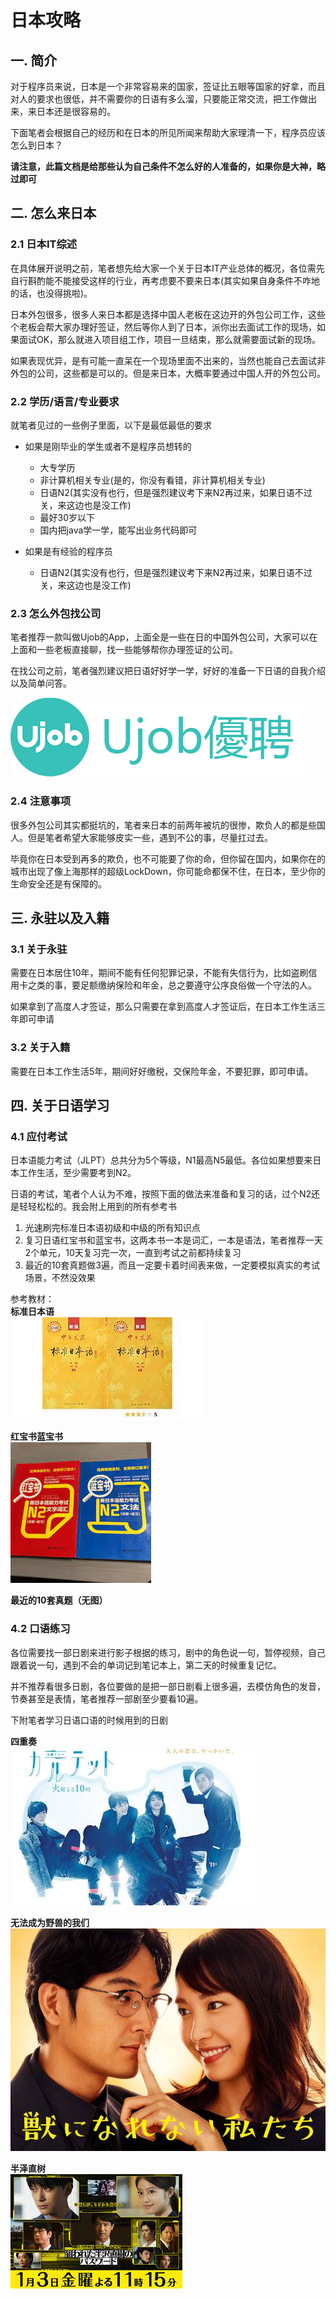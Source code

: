 # 日本攻略

## 一. 简介

对于程序员来说，日本是一个非常容易来的国家，签证比五眼等国家的好拿，而且对人的要求也很低，并不需要你的日语有多么溜，只要能正常交流，把工作做出来，来日本还是很容易的。

下面笔者会根据自己的经历和在日本的所见所闻来帮助大家理清一下，程序员应该怎么到日本？


**请注意，此篇文档是给那些认为自己条件不怎么好的人准备的，如果你是大神，略过即可**

## 二. 怎么来日本

### 2.1 日本IT综述
在具体展开说明之前，笔者想先给大家一个关于日本IT产业总体的概况，各位需先自行斟酌能不能接受这样的行业，再考虑要不要来日本(其实如果自身条件不咋地的话，也没得挑啦)。

日本外包很多，很多人来日本都是选择中国人老板在这边开的外包公司工作，这些个老板会帮大家办理好签证，然后等你人到了日本，派你出去面试工作的现场，如果面试OK，那么就进入项目组工作，项目一旦结束，那么就需要面试新的现场。

如果表现优异，是有可能一直呆在一个现场里面不出来的，当然也能自己去面试非外包的公司，这些都是可以的。但是来日本，大概率要通过中国人开的外包公司。

### 2.2 学历/语言/专业要求

就笔者见过的一些例子里面，以下是最低最低的要求

- 如果是刚毕业的学生或者不是程序员想转的
  - 大专学历
  - 非计算机相关专业(是的，你没有看错，非计算机相关专业)
  - 日语N2(其实没有也行，但是强烈建议考下来N2再过来，如果日语不过关，来这边也是没工作) 
  - 最好30岁以下
  - 国内把java学一学，能写出业务代码即可


- 如果是有经验的程序员
  - 日语N2(其实没有也行，但是强烈建议考下来N2再过来，如果日语不过关，来这边也是没工作)

### 2.3 怎么外包找公司

笔者推荐一款叫做Ujob的App，上面全是一些在日的中国外包公司，大家可以在上面和一些老板直接聊，找一些能够帮你办理签证的公司。

在找公司之前，笔者强烈建议把日语好好学一学，好好的准备一下日语的自我介绍以及简单问答。

![APPLogo](ujob.png)


### 2.4 注意事项
很多外包公司其实都挺坑的，笔者来日本的前两年被坑的很惨，欺负人的都是些国人。但是笔者希望大家能够皮实一些，遇到不公的事，尽量扛过去。

毕竟你在日本受到再多的欺负，也不可能要了你的命，但你留在国内，如果你在的城市出现了像上海那样的超级LockDown，你可能命都保不住，在日本，至少你的生命安全还是有保障的。


## 三. 永驻以及入籍

### 3.1 关于永驻
需要在日本居住10年，期间不能有任何犯罪记录，不能有失信行为，比如盗刷信用卡之类的事，要足额缴纳保险和年金，总之要遵守公序良俗做一个守法的人。

如果拿到了高度人才签证，那么只需要在拿到高度人才签证后，在日本工作生活三年即可申请

### 3.2 关于入籍
需要在日本工作生活5年，期间好好缴税，交保险年金，不要犯罪，即可申请。


## 四. 关于日语学习

### 4.1 应付考试
日本语能力考试（JLPT）总共分为5个等级，N1最高N5最低。各位如果想要来日本工作生活，至少需要考到N2。  

日语的考试，笔者个人认为不难，按照下面的做法来准备和复习的话，过个N2还是轻轻松松的。我会附上用到的所有参考书

1. 光速刷完标准日本语初级和中级的所有知识点
2. 复习日语红宝书和蓝宝书，这两本书一本是词汇，一本是语法，笔者推荐一天2个单元，10天复习完一次，一直到考试之前都持续复习
3. 最近的10套真题做3遍，而且一定要卡着时间表来做，一定要模拟真实的考试场景，不然没效果

参考教材：  
**标准日本语**  
![标准日本语](biaori.jpeg)

**红宝书蓝宝书**  
![红宝书蓝宝书](honglanbaoshu.jpeg)

**最近的10套真题（无图）**  

### 4.2 口语练习
各位需要找一部日剧来进行影子根据的练习，剧中的角色说一句，暂停视频，自己跟着说一句，遇到不会的单词记到笔记本上，第二天的时候重复记忆。

并不推荐看很多日剧，各位要做的是把一部日剧看上很多遍，去模仿角色的发音，节奏甚至是表情，笔者推荐一部剧至少要看10遍。

下附笔者学习日语口语的时候用到的日剧

**四重奏**  
![四重奏](sichongzou.jpeg)

**无法成为野兽的我们**  
![无法成为野兽的我们](wufachengweiyeshoudewomen.jpeg)

**半泽直树**  
![半泽直树](banzezhishu.jpeg)